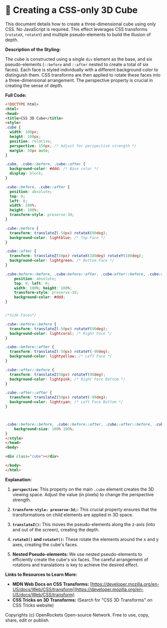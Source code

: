 # 🐞 Creating a CSS-only 3D Cube


This document details how to create a three-dimensional cube using only CSS.  No JavaScript is required. This effect leverages CSS transforms (`rotateX`, `rotateY`) and multiple pseudo-elements to build the illusion of depth.

**Description of the Styling:**

The cube is constructed using a single `div` element as the base, and six pseudo-elements (`::before` and `::after` nested to create a total of six faces). Each face is styled individually with a different background color to distinguish them.  CSS transforms are then applied to rotate these faces into a three-dimensional arrangement.  The perspective property is crucial in creating the sense of depth.


**Full Code:**

```html
<!DOCTYPE html>
<html>
<head>
<title>CSS 3D Cube</title>
<style>
.cube {
  width: 100px;
  height: 100px;
  position: relative;
  perspective: 150px; /* Adjust for perspective strength */
  margin: 50px auto;
}

.cube, .cube::before, .cube::after {
  background-color: #ddd; /* Base color */
  display: block;
}

.cube::before, .cube::after {
  position: absolute;
  top: 0;
  left: 0;
  width: 100%;
  height: 100%;
  transform-style: preserve-3d;
}

.cube::before {
  transform: translateZ(-50px) rotateX(90deg);
  background-color: lightblue; /* Top Face */
}

.cube::after {
  transform: translateZ(50px) rotateX(180deg) rotateY(180deg);
  background-color: lightgreen; /* Bottom Face */
}

.cube:before::before, .cube:before::after, .cube:after::before, .cube:after::after {
    position: absolute;
    top: 0; left: 0;
    width: 100%; height: 100%;
    transform-style: preserve-3d;
    background-color: #ddd;
}


/*Side Faces*/

.cube::before::before {
  transform: translateZ(-50px) rotateY(90deg);
  background-color: lightcoral; /* Right Face */
}

.cube::before::after {
  transform: translateZ(-50px) rotateY(-90deg);
  background-color: lightyellow; /* Left Face */
}

.cube::after::before {
  transform: translateZ(50px) rotateY(90deg);
  background-color: lightpink; /* Right Face Bottom */
}

.cube::after::after {
  transform: translateZ(50px) rotateY(-90deg);
  background-color: lightcyan; /* Left Face Bottom */
}



.cube::before::before, .cube::before::after, .cube::after::before, .cube::after::after {
    background-size: 100% 100%;
}
</style>
</head>
<body>

<div class="cube"></div>

</body>
</html>
```

**Explanation:**

1. **`perspective`:** This property on the main `.cube` element creates the 3D viewing space.  Adjust the value (in pixels) to change the perspective strength.

2. **`transform-style: preserve-3d;`:** This crucial property ensures that the transformations on child elements are applied in 3D space.

3. **`translateZ()`:** This moves the pseudo-elements along the z-axis (into and out of the screen), creating the depth.

4. **`rotateX()` and `rotateY()`:** These rotate the elements around the x and y axes, creating the cube's faces.

5. **Nested Pseudo-elements:** We use nested pseudo-elements to efficiently create the cube's six faces. The careful arrangement of rotations and translations is key to achieve the desired effect.


**Links to Resources to Learn More:**

* **MDN Web Docs on CSS Transforms:** [https://developer.mozilla.org/en-US/docs/Web/CSS/transform](https://developer.mozilla.org/en-US/docs/Web/CSS/transform)
* **CSS Tricks on 3D Transforms:** (Search for "CSS 3D Transforms" on CSS Tricks website)


Copyrights (c) OpenRockets Open-source Network. Free to use, copy, share, edit or publish.

